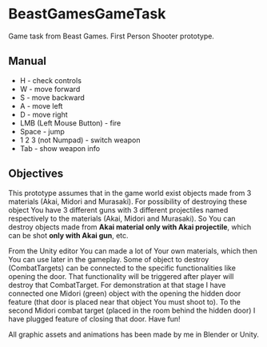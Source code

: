 # BeastGamesGameTask
Game task from Beast Games. First Person Shooter prototype.

## Manual
- H - check controls
- W - move forward
- S - move backward
- A - move left
- D - move right
- LMB (Left Mouse Button) - fire
- Space - jump
- 1 2 3 (not Numpad) - switch weapon
- Tab - show weapon info

## Objectives
This prototype assumes that in the game world exist objects made from
3 materials (Akai, Midori and Murasaki). For possibility of destroying
these object You have 3 different guns with 3 different projectiles named
respectively to the materials (Akai, Midori and Murasaki). So You can
destroy objects made from **Akai material only with Akai projectile**,
which can be shot **only with Akai gun**, etc.

From the Unity editor You can made a lot of Your own materials, which then
You can use later in the gameplay. Some of object to destroy (CombatTargets)
can be connected to the specific functionalities like opening the door.
That functionality will be triggered after player will destroy that
CombatTarget. For demonstration at that stage I have connected one
Midori (green) object with the opening the hidden door feature (that door
is placed near that object You must shoot to). To the second Midori combat
target (placed in the room behind the hidden door) I have plugged feature of
closing that door. Have fun!

All graphic assets and animations has been made by me in Blender or Unity.
